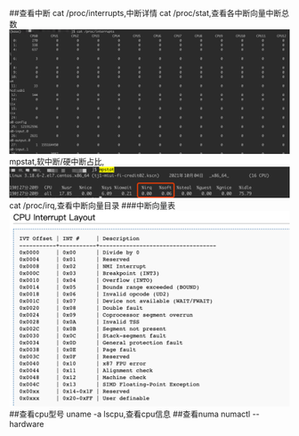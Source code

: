 ##查看中断
cat /proc/interrupts,中断详情
cat /proc/stat,查看各中断向量中断总数  
![](.z_操作系统_cpu_常用命令_images/06268746.png)
mpstat,软中断/硬中断占比,  
![](.z_操作系统_cpu_常用命令_images/c2b21bf7.png)
cat /proc/irq,查看中断向量目录
###中断向量表
![](.z_操作系统_cpu_常用命令_images/609aeab8.png)
##查看cpu型号
uname -a
lscpu,查看cpu信息
##查看numa
numactl --hardware
